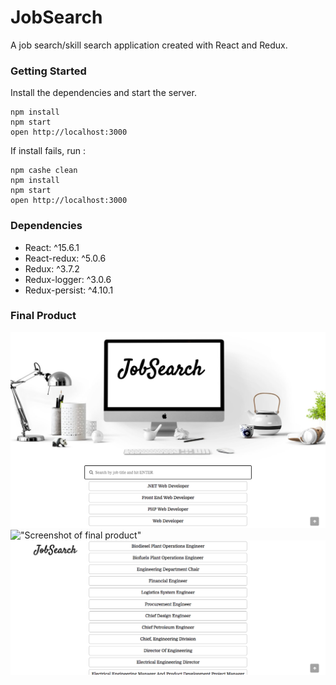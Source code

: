 # JobSearch

A job search/skill search application created with React and Redux.

### Getting Started


Install the dependencies and start the server.

```
npm install
npm start
open http://localhost:3000
```
If install fails, run :

```
npm cashe clean
npm install
npm start
open http://localhost:3000
```


### Dependencies

* React: ^15.6.1
* React-redux: ^5.0.6
* Redux: ^3.7.2
* Redux-logger: ^3.0.6
* Redux-persist: ^4.10.1

### Final Product
!["Screenshot of final product"](https://github.com/mmumby/jobSearch/blob/master/src/styles/img/home.png)
!["Screenshot of final product"](https://github.com/mmumby/jobSearch/blob/master/src/styles/img/skills.png)
!["Screenshot of final product"](https://github.com/mmumby/jobSearch/blob/master/src/styles/img/search.png)

